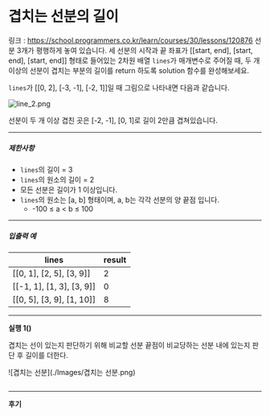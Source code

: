 ﻿

# 겹치는 선분의 길이

링크 : https://school.programmers.co.kr/learn/courses/30/lessons/120876
선분 3개가 평행하게 놓여 있습니다. 세 선분의 시작과 끝 좌표가 [[start, end], [start, end], [start, end]] 형태로 들어있는 2차원 배열  `lines`가 매개변수로 주어질 때, 두 개 이상의 선분이 겹치는 부분의 길이를 return 하도록 solution 함수를 완성해보세요.

`lines`가 [[0, 2], [-3, -1], [-2, 1]]일 때 그림으로 나타내면 다음과 같습니다.

![line_2.png](https://grepp-programmers.s3.ap-northeast-2.amazonaws.com/files/production/e4122d8b-9ce2-49ce-a360-3d1284babd8a/line_2.png)

선분이 두 개 이상 겹친 곳은 [-2, -1], [0, 1]로 길이 2만큼 겹쳐있습니다.

----------

##### 제한사항

-   `lines`의 길이 = 3
-   `lines`의 원소의 길이 = 2
-   모든 선분은 길이가 1 이상입니다.
-   `lines`의 원소는 [a, b] 형태이며, a, b는 각각 선분의 양 끝점 입니다.
    -   -100 ≤ a < b ≤ 100

----------

##### 입출력 예
|lines|result|
|-|-|
|[[0, 1], [2, 5], [3, 9]]|2|
|[[-1, 1], [1, 3], [3, 9]]|0|
|[[0, 5], [3, 9], [1, 10]]|8|

---
**실행 1()**

겹치는 선이 있는지 판단하기 위해 비교할 선분 끝점이 비교당하는 선분 내에 있는지 판단 후 길이를 더한다.

![겹치는 선분](./Images/겹치는 선분.png)

```csharp

```

---
**후기**

